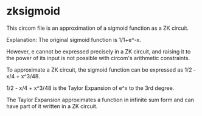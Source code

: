 # zksigmoid
This circom file is an approximation of a sigmoid function as a ZK circuit. 

Explanation:
The original sigmoid function is 1/1+e^-x. 

However, e cannot be expressed precisely in a ZK circuit, and raising it to the power of its input is not possible with circom's arithmetic constraints. 

To approximate a ZK circuit, the sigmoid function can be expressed as 1/2 - x/4 + x^3/48.

 1/2 - x/4 + x^3/48 is the Taylor Expansion of e^x to the 3rd degree. 

The Taylor Expansion approximates a function in infinite sum form and can have part of it written in a ZK circuit. 


